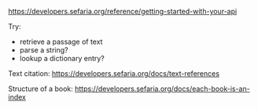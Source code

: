 https://developers.sefaria.org/reference/getting-started-with-your-api

Try:

- retrieve a passage of text
- parse a string?
- lookup a dictionary entry?


Text citation: https://developers.sefaria.org/docs/text-references


Structure of a book: https://developers.sefaria.org/docs/each-book-is-an-index